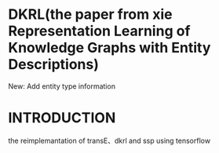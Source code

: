 # DKRL(the paper from xie  Representation Learning of Knowledge Graphs with Entity Descriptions)

New: Add entity type information 


# INTRODUCTION

the reimplemantation of transE、dkrl and ssp using tensorflow
